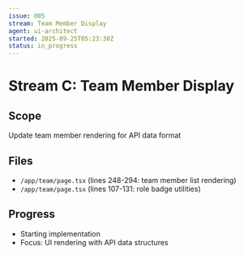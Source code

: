 ```yaml
---
issue: 005
stream: Team Member Display
agent: ui-architect
started: 2025-09-25T05:23:38Z
status: in_progress
---
```


# Stream C: Team Member Display

## Scope
Update team member rendering for API data format

## Files
- `/app/team/page.tsx` (lines 248-294: team member list rendering)
- `/app/team/page.tsx` (lines 107-131: role badge utilities)

## Progress
- Starting implementation
- Focus: UI rendering with API data structures
